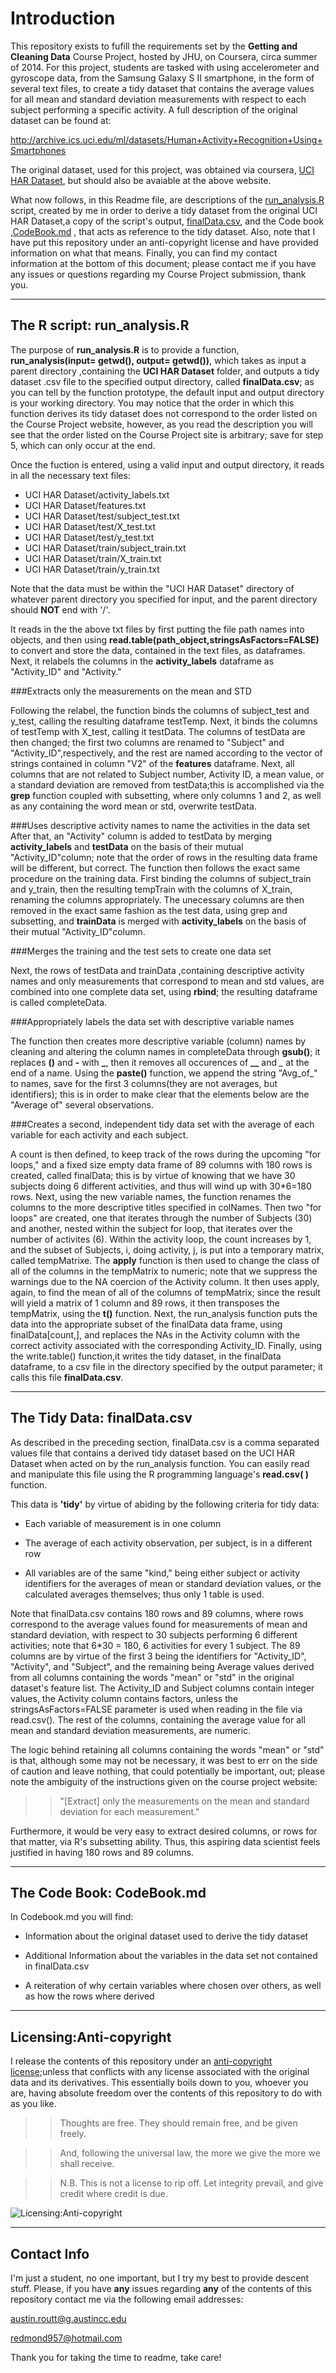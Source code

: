 Introduction
=============
This repository exists to fufill the requirements set by the **Getting and Cleaning Data** Course Project, hosted by JHU, on Coursera, circa summer of 2014. For this project, students are tasked with using  accelerometer and gyroscope data, from the Samsung Galaxy S II smartphone, in the form of several text files, to create a tidy dataset that contains the average values for all mean and standard deviation measurements with respect to each subject performing a specific activity. A full description of the original dataset can be found at:

<http://archive.ics.uci.edu/ml/datasets/Human+Activity+Recognition+Using+Smartphones>

The original dataset, used for this project, was obtained via coursera,
[UCI HAR Dataset](https://d396qusza40orc.cloudfront.net/getdata%2Fprojectfiles%2FUCI%20HAR%20Dataset.zip), but should also be avaiable at the above website.

What now follows, in this Readme file, are descriptions of the [run_analysis.R](https://github.com/Austin-Routt/GCD_Course-Project/blob/master/run_analysis.R) script, created by me in order to derive a tidy dataset from the original UCI HAR Dataset,a copy of the script's output, [finalData.csv](https://github.com/Austin-Routt/GCD_Course-Project/blob/master/finalData.csv), and the Code book ,[CodeBook.md](https://github.com/Austin-Routt/GCD_Course-Project/blob/master/CodeBook.md)  , that acts as reference to the tidy dataset. Also, note that I have put this repository under an anti-copyright license and have provided information on what that means. Finally, you can find my contact information at the bottom of this document; please contact me if you have any issues or questions regarding my Course Project submission, thank you.


***
The R script: run_analysis.R
-------------
The purpose of **run_analysis.R** is to provide a function, **run_analysis(input= getwd(), output= getwd())**, which takes as input a parent directory ,containing the **UCI HAR Dataset** folder, and outputs a tidy dataset .csv file to the specified output directory, called **finalData.csv**; as you can tell by the function prototype, the default input and output directory is your working directory. You may notice that the order in which this function derives its tidy dataset does not correspond to the order listed on the Course Project website, however, as you read the description you will see that the order listed on the Course Project site is arbitrary; save for step 5, which can only occur at the end.


Once the fuction is entered, using a valid input and output directory, it reads in all the necessary text files:

* UCI HAR Dataset/activity_labels.txt
* UCI HAR Dataset/features.txt
* UCI HAR Dataset/test/subject_test.txt
* UCI HAR Dataset/test/X_test.txt
* UCI HAR Dataset/test/y_test.txt
* UCI HAR Dataset/train/subject_train.txt
* UCI HAR Dataset/train/X_train.txt
* UCI HAR Dataset/train/y_train.txt



Note that the data must be within the "UCI HAR Dataset" directory of whatever parent directory you specified for input, and the parent directory should **NOT** end with '/'.

It reads in the the above txt files by first putting the file path names into objects, and then using **read.table(path_object,stringsAsFactors=FALSE)** to convert and store the data, contained in the text files, as dataframes. Next, it relabels the columns in the **activity_labels** dataframe as "Activity_ID" and "Activity."

###Extracts only the measurements on the mean and STD

Following the relabel, the function binds the columns of subject_test and y_test, calling the resulting dataframe testTemp. Next, it binds the columns of testTemp with X_test, calling it testData. The columns of testData are then changed; the first two columns are renamed to "Subject" and "Activity_ID",respectively, and the rest are named according to the vector of strings contained in column "V2" of the **features** dataframe. Next, all columns that are not related to Subject number, Activity ID, a mean value, or a standard deviation are removed from testData;this is accomplished via the **grep** function coupled with subsetting, where only columns 1 and 2, as well as any containing the word mean or std, overwrite testData.

###Uses descriptive activity names to name the activities in the data set
After that, an "Activity" column is added to testData by merging **activity_labels**  and **testData** on the basis of their mutual "Activity_ID"column;  note that the order of rows in the resulting data frame will be different, but correct. The function then follows the exact same procedure on the training data. First binding the columns of subject_train and y_train, then the resulting tempTrain with the columns of X_train, renaming the columns appropriately. The unecessary columns are then removed in the exact same fashion as the test data, using grep and subsetting, and **trainData** is merged with **activity_labels** on the basis of their mutual "Activity_ID"column. 

###Merges the training and the test sets to create one data set 

Next, the rows of testData and trainData ,containing descriptive activity names and only measurements that correspond to mean and std values, are combined into one complete data set, using **rbind**; the resulting dataframe is called completeData.


###Appropriately labels the data set with descriptive variable names

The function then creates more descriptive variable (column) names by cleaning and altering the column names in completeData through **gsub()**; it replaces **()** and **-** with **_**, then it removes all occurences of **__** and *_* at the end of a name. Using the **paste()** function, we append the string "Avg_of_" to names, save for the first 3 columns(they are not averages, but identifiers); this is in order to make clear that the elements below are the "Average of" several observations.

###Creates a second, independent tidy data set with the average of each variable for each activity and each subject.

A count is then defined, to keep track of the rows during the upcoming "for loops," and a fixed size empty data frame of 89 columns with 180 rows is created, called finalData; this is by virtue of knowing that we have 30 subjects doing 6 different activities, and thus will wind up with 30*6=180 rows. Next, using the new variable names, the function renames the columns to the more descriptive titles specified in colNames. Then two "for loops" are created, one that iterates through the number of Subjects (30) and another, nested within the subject for loop, that iterates over the number of activites (6). Within the activity loop, the count increases by 1, and the subset of Subjects, i, doing activity, j, is put into a temporary matrix, called tempMatrixe. The **apply** function is then used to change the class of all of the columns in the tempMatrix to numeric; note that we suppress the warnings due to the NA coercion of the Activity column. It then uses apply, again, to find the mean of all of the columns of tempMatrix; since the result will yield a matrix of 1 column and 89 rows, it then transposes the tempMatrix, using the **t()** function. Next, the run_analysis  function puts the data into the appropriate subset of the finalData data frame, using finalData[count,], and replaces the NAs in the Activity column with the correct activity associated with the corresponding Activity_ID. Finally, using the write.table() function,it writes the tidy dataset, in the finalData dataframe, to a csv file in the directory specified by the output parameter; it calls this file **finalData.csv**.

***
The Tidy Data: finalData.csv
-------------
As described in the preceding section, finalData.csv is a comma separated values file that contains a derived tidy dataset based on the UCI HAR Dataset when acted on by the run_analysis function. You can easily read and manipulate this file using the R programming language's **read.csv( )** function.

This data is **'tidy'** by virtue of abiding by the following criteria for tidy data:

* Each variable of measurement is in one column

* The average of each activity observation, per subject, is in a different row

* All variables are of the same "kind," being either subject or activity identifiers for the averages of mean or standard deviation values, or the calculated averages themselves; thus only 1 table is used.


Note that finalData.csv contains 180 rows and 89 columns, where rows correspond to the average values found for measurements of mean and standard deviation, with respect to 30 subjects performing 6 different activities; note that 6*30 = 180, 6 activities for every 1 subject. The 89 columns are by virtue of the first 3 being the identifiers for "Activity_ID", "Activity", and "Subject", and the remaining being Average values derived from all columns containing the words "mean" or "std" in the original dataset's feature list. The Activity_ID and Subject columns contain integer values, the Activity column contains factors, unless the  stringsAsFactors=FALSE parameter is used when reading in the file via read.csv(). The rest of the columns, containing the average value for all mean and standard deviation measurements, are numeric.

The logic behind retaining all columns containing the words "mean" or "std" is that, although some may not be necessary, it was best to err on the side of caution and leave nothing, that could potentially be important, out; please note the ambiguity of the instructions given on the course project website:

>>"[Extract] only the measurements on the mean and standard deviation for each measurement." 

Furthermore, it would be very easy to extract desired columns, or rows for that matter, via R's subsetting ability. Thus, this aspiring data scientist feels justified in having 180 rows and 89 columns.

 


***
The Code Book: CodeBook.md
-------------
In Codebook.md you will find:


* Information about the original dataset used to derive the tidy dataset


* Additional Information about the variables in the data set not contained in finalData.csv

* A reiteration of why certain variables where chosen over others, as well as how the rows where derived



***
Licensing:Anti-copyright
-------------

I release the contents of this repository under an [anti-copyright license](http://www.anticopyright.com);unless that conflicts with any license associated with the original data and its derivatives. This essentially boils down to you, whoever you are, having absolute freedom over the contents of this repository to do with as you like.

>>Thoughts are free. They should remain free, and be given freely.

>>And, following the universal law, the more we give the more we shall receive.

>>N.B. This is not a license to rip off. Let integrity prevail, and give credit where credit is due.





![Licensing:Anti-copyright](http://img2.wikia.nocookie.net/__cb20130604211014/justcause/images/f/f2/Anti-copyright.png "Licensing:Anti-copyright") 

***
Contact Info
-------------
I'm just a student, no one important, but I try my best to provide descent stuff. Please, if you have **any** issues regarding **any** of the contents of this repository contact me via the following email addresses:

austin.routt@g.austincc.edu

redmond957@hotmail.com

Thank you for taking the time to readme, take care!




